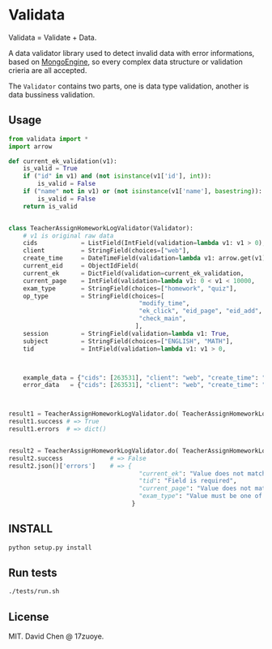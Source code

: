 Validata
======================================
Validata = Validate + Data.

A data validator library used to detect invalid data with error informations, based on
 [MongoEngine](https://github.com/MongoEngine/mongoengine), so every complex data
 structure or validation crieria are all accepted.


The `Validator` contains two parts, one is data type validation, another is data
 bussiness validation.

Usage
--------------------------------------
```python
from validata import *
import arrow

def current_ek_validation(v1):
    is_valid = True
    if ("id" in v1) and (not isinstance(v1['id'], int)):
        is_valid = False
    if ("name" not in v1) or (not isinstance(v1['name'], basestring)):
        is_valid = False
    return is_valid


class TeacherAssignHomeworkLogValidator(Validator):
    # v1 is original raw data
    cids            = ListField(IntField(validation=lambda v1: v1 > 0),                  required=True)
    client          = StringField(choices=["web"],                                       required=True)
    create_time     = DateTimeField(validation=lambda v1: arrow.get(v1) < arrow.now(),   required=True)
    current_eid     = ObjectIdField(                                                     required=True)
    current_ek      = DictField(validation=current_ek_validation,                        required=True)
    current_page    = IntField(validation=lambda v1: 0 < v1 < 10000,                     required=True)
    exam_type       = StringField(choices=["homework", "quiz"],                          required=True)
    op_type         = StringField(choices=[
                                    "modify_time",
                                    "ek_click", "eid_page", "eid_add", "eid_del", "confirm_assign",
                                    "check_main",
                                   ],                                                    required=True)
    session         = StringField(validation=lambda v1: True,                            required=True)
    subject         = StringField(choices=["ENGLISH", "MATH"],                           required=True)
    tid             = IntField(validation=lambda v1: v1 > 0,                             required=True)



    example_data = {"cids": [263531], "client": "web", "create_time": "2015-03-01T15:57:37", "current_eid": "51da5a17a3107ec3c2109984", "current_ek": {"id": 1032000082, "name": "[eɪ]ai"}, "current_page": 1, "exam_type": "homework", "op_type": "eid_del", "session": "1491415english1425225216344", "subject": "ENGLISH", "tid": 1491415}
    error_data   = {"cids": [263531], "client": "web", "create_time": "2015-03-01T15:57:37", "current_eid": "51da5a17a3107ec3c2109984", "current_ek": {"id": 1032000082, "name": None}, "current_page": -3, "exam_type": "homework1", "op_type": "eid_del", "session": "__1491415english1425225216344", "subject": "ENGLISH", "_tid": 1491415}



result1 = TeacherAssignHomeworkLogValidator.do( TeacherAssignHomeworkLogValidator.example_data )
result1.success # => True
result1.errors  # => dict()


result2 = TeacherAssignHomeworkLogValidator.do( TeacherAssignHomeworkLogValidator.error_data   )
result2.success             # => False
result2.json()['errors']    # => {
                                    "current_ek": "Value does not match custom validation method",
                                    "tid": "Field is required",
                                    "current_page": "Value does not match custom validation method",
                                    "exam_type": "Value must be one of ['homework', 'quiz']"
                                  }
```



INSTALL
--------------------------------------
```bash
python setup.py install
```


Run tests
------------------------
```bash
./tests/run.sh
```

License
------------------------
MIT. David Chen @ 17zuoye.
